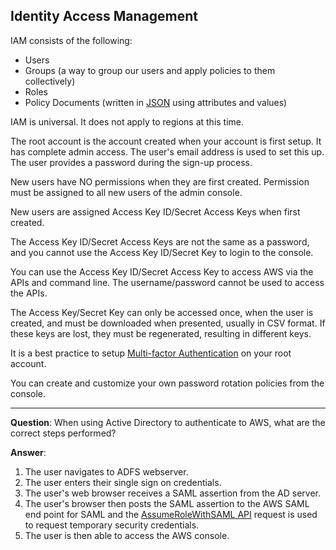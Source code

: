 ## Identity Access Management

IAM consists of the following:

 - Users
 - Groups (a way to group our users and apply policies to them
   collectively)
 - Roles
 - Policy Documents (written in [JSON](https://www.json.org/) using attributes and values)

IAM is universal. It does not apply to regions at this time.

The root account is the account created when your account is first setup. It has complete admin access. The user's email address is used to set this up. The user provides a password during the sign-up process.

New users have NO permissions when they are first created. Permission must be assigned to all new users of the admin console.

New users are assigned Access Key ID/Secret Access Keys when first created.

The Access Key ID/Secret Access Keys are not the same as a password, and you cannot use the Access Key ID/Secret Key to login to the console. 

You can use the Access Key ID/Secret Access Key to access AWS via the APIs and command line. The username/password cannot be used to access the APIs.

The Access Key/Secret Key can only be accessed once, when the user is created, and must be downloaded when presented, usually in CSV format. If these keys are lost, they must be regenerated, resulting in different keys.

It is a best practice to setup [Multi-factor Authentication](https://en.wikipedia.org/wiki/Multi-factor_authentication) on your root account.

You can create and customize your own password rotation policies from the console.

---

**Question**: 
When using Active Directory to authenticate to AWS, what are the correct steps performed?

**Answer**:
1. The user navigates to ADFS webserver.
2. The user enters their single sign on credentials.
3. The user's web browser receives a SAML assertion from the AD server.
4. The user's browser then posts the SAML assertion to the AWS SAML end point for SAML and the [AssumeRoleWithSAML API](https://docs.aws.amazon.com/STS/latest/APIReference/API_AssumeRoleWithSAML.html) request is used to request temporary security credentials.
5. The user is then able to access the AWS console.


<!--stackedit_data:
eyJoaXN0b3J5IjpbMTg3MTE4MDEzMCwtMTI1OTAyOTg4NSwtMT
U2Mzc2NTg4MywxMjU3NDA0NTA5XX0=
-->